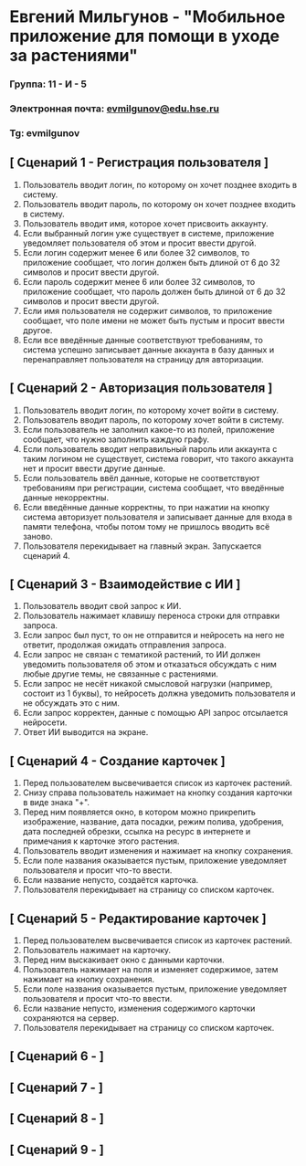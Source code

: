 # Евгений Мильгунов - "Мобильное приложение для помощи в уходе за растениями"

### Группа: 11 - И - 5
### Электронная почта: evmilgunov@edu.hse.ru
### Tg: evmilgunov


## [ Сценарий 1 - Регистрация пользователя ]

1. Пользователь вводит логин, по которому он хочет позднее входить в систему.
2. Пользователь вводит пароль, по которому он хочет позднее входить в систему.
3. Пользователь вводит имя, которое хочет присвоить аккаунту.
4. Если выбранный логин уже существует в системе, приложение уведомляет пользователя об этом и просит ввести другой.
5. Если логин содержит менее 6 или более 32 символов, то приложение сообщает, что логин должен быть длиной от 6 до 32 символов и просит ввести другой.
6. Если пароль содержит менее 6 или более 32 символов, то приложение сообщает, что пароль должен быть длиной от 6 до 32 символов и просит ввести другой.
7. Если имя пользователя не содержит символов, то приложение сообщает, что поле имени не может быть пустым и просит ввести другое.
8. Если все введённые данные соответствуют требованиям, то система успешно записывает данные аккаунта в базу данных и перенаправляет пользователя на страницу для авторизации.

## [ Сценарий 2 - Авторизация пользователя ]

1. Пользователь вводит логин, по которому хочет войти в систему.
2. Пользователь вводит пароль, по которому хочет войти в систему.
3. Если пользователь не заполнил какое-то из полей, приложение сообщает, что нужно заполнить каждую графу.
4. Если пользователь вводит неправильный пароль или аккаунта с таким логином не существует, система говорит, что такого аккаунта нет и просит ввести другие данные.
5. Если пользователь ввёл данные, которые не соответствуют требованиям при регистрации, система сообщает, что введённые данные некорректны.
7. Если введённые данные корректны, то при нажатии на кнопку система авторизует пользователя и записывает данные для входа в памяти телефона, чтобы потом тому не пришлось вводить всё заново.
8. Пользователя перекидывает на главный экран. Запускается сценарий 4.

## [ Сценарий 3 - Взаимодействие с ИИ ]

1. Пользователь вводит свой запрос к ИИ.
2. Пользователь нажимает клавишу переноса строки для отправки запроса.
3. Если запрос был пуст, то он не отправится и нейросеть на него не ответит, продолжая ожидать отправления запроса.
4. Если запрос не связан с тематикой растений, то ИИ должен уведомить пользователя об этом и отказаться обсуждать с ним любые другие темы, не связанные с растениями.
5. Если запрос не несёт никакой смысловой нагрузки (например, состоит из 1 буквы), то нейросеть должна уведомить пользователя и не обсуждать это с ним.
6. Если запрос корректен, данные с помощью API запрос отсылается нейросети.
7. Ответ ИИ выводится на экране.

## [ Сценарий 4 - Создание карточек ]

1. Перед пользователем высвечивается список из карточек растений.
2. Снизу справа пользователь нажимает на кнопку создания карточки в виде знака "+".
3. Перед ним появляется окно, в котором можно прикрепить изображение, название, дата посадки, режим полива, удобрения, дата последней обрезки, ссылка на ресурс в интернете и примечания к карточке этого растения.
4. Пользователь вводит изменения и нажимает на кнопку сохранения.
5. Если поле названия оказывается пустым, приложение уведомляет пользователя и просит что-то ввести.
6. Если название непусто, создаётся карточка.
7. Пользователя перекидывает на страницу со списком карточек.

## [ Сценарий 5 - Редактирование карточек ]

1. Перед пользователем высвечивается список из карточек растений.
2. Пользователь нажимает на карточку.
3. Перед ним выскакивает окно с данными карточки.
4. Пользователь нажимает на поля и изменяет содержимое, затем нажимает на кнопку сохранения.
5. Если поле названия оказывается пустым, приложение уведомляет пользователя и просит что-то ввести.
6. Если название непусто, изменения содержимого карточки сохраняются на сервер.
7. Пользователя перекидывает на страницу со списком карточек.

## [ Сценарий 6 -  ]



## [ Сценарий 7 -  ]



## [ Сценарий 8 -  ]



## [ Сценарий 9 -  ]



